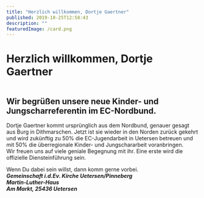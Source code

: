 ```yaml
---
title: "Herzlich willkommen, Dortje Gaertner"
published: 2019-10-25T12:58:43
description: ""
featuredImage: /card.png
---
```


# Herzlich willkommen, Dortje Gaertner

<figure><img src="/old/Dortje-Einführung-1200x436.jpg" alt></figure><h2>Wir begrüßen unsere neue Kinder- und Jungscharreferentin im EC-Nordbund.</h2><p style="text-align:left">Dortje Gaertner kommt ursprünglich aus dem Nordbund, genauer gesagt aus Burg in Dithmarschen. Jetzt ist sie wieder in den Norden zurück gekehrt und wird zukünftig zu 50% die EC-Jugendarbeit in Uetersen betreuen und mit 50% die überregionale Kinder- und Jungschararbeit voranbringen.<br>Wir freuen uns auf viele geniale Begegnung mit ihr. Eine erste wird die offizielle Diensteinführung sein.</p><p>Wenn Du dabei sein willst, dann komm gerne vorbei.<br><em><strong>Gemeinschaft i.d.Ev. Kirche Uetersen/Pinneberg<br>Martin-Luther-Haus<br>Am Markt, 25436 Uetersen</strong></em></p><figure><img src="/old/rechteckig_2-1200x800.png" alt></figure>